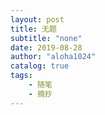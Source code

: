 ```yaml
---
layout: post
title: 无题
subtitle: "none"
date: 2019-08-28
author: "aloha1024"
catalog: true
tags:
    - 随笔
    - 摘抄
---
```


